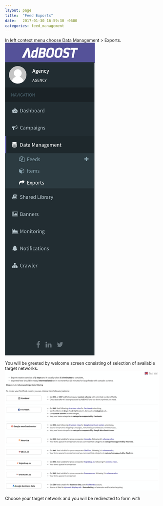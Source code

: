 ```yaml
---
layout: page
title:  "Feed Exports"
date:   2017-01-30 16:59:30 -0600
categories: feed_management
---
```


In left context menu choose Data Management > Exports.
![LeftMenuExport](/assets/images/screens/LeftMenuExport.png)

You will be greeted by welcome screen consisting of selection of available target networks.
![ExportGuidedSetup](/assets/images/screens/ExportGuidedSetup.png)

Choose your target network and you will be redirected to form with